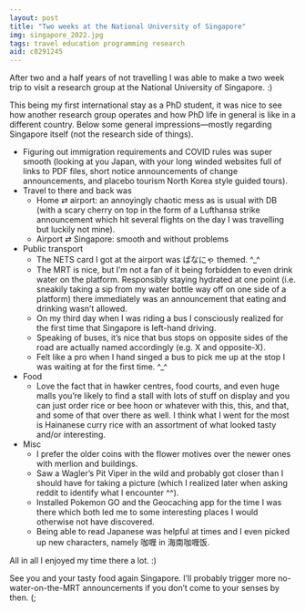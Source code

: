 ```yaml
---
layout: post
title: "Two weeks at the National University of Singapore"
img: singapore_2022.jpg
tags: travel education programming research
aid: c0291245
---
```


After two and a half years of not travelling I was able to make a two week trip to visit a research group at the National University of Singapore. :)

This being my first international stay as a PhD student, it was nice to see how another research group operates and how PhD life in general is like in a different country. Below some general impressions—mostly regarding Singapore itself (not the research side of things).

* Figuring out immigration requirements and COVID rules was super smooth (looking at you Japan, with your long winded websites full of links to PDF files, short notice announcements of change announcements, and placebo tourism North Korea style guided tours).
* Travel to there and back was
    * Home ⇄ airport: an annoyingly chaotic mess as is usual with DB (with a scary cherry on top in the form of a Lufthansa strike announcement which hit several flights on the day I was travelling but luckily not mine).
    * Airport ⇄ Singapore: smooth and without problems
* Public transport
    * The NETS card I got at the airport was <span class="mixlang"><span class="swap" swap="Bananya"><span class="inner">ばなにゃ</span></span></span> themed. ^\_^
    * The MRT is nice, but I’m not a fan of it being forbidden to even drink water on the platform. Responsibly staying hydrated at one point (i.e. sneakily taking a sip from my water bottle way off on one side of a platform) there immediately was an announcement that eating and drinking wasn’t allowed.
    * On my third day when I was riding a bus I consciously realized for the first time that Singapore is left-hand driving.
    * Speaking of buses, it’s nice that bus stops on opposite sides of the road are actually named accordingly (e.g. X and opposite-X).
    * Felt like a pro when I hand singed a bus to pick me up at the stop I was waiting at for the first time. ^\_^
* Food
    * Love the fact that in hawker centres, food courts, and even huge malls you’re likely to find a stall with lots of stuff on display and you can just order rice or bee hoon or whatever with this, this, and that, and some of that over there as well. I think what I went for the most is Hainanese curry rice with an assortment of what looked tasty and/or interesting.
* Misc
    * I prefer the older coins with the flower motives over the newer ones with merlion and buildings.
    * Saw a Wagler’s Pit Viper in the wild and probably got closer than I should have for taking a picture (which I realized later when asking reddit to identify what I encounter ^^).
    * Installed Pokemon GO and the Geocaching app for the time I was there which both led me to some interesting places I would otherwise not have discovered.
    * Being able to read Japanese was helpful at times and I even picked up new characters, namely 咖喱 in <span class="mixlang"><span class="swap" swap="Hainanese curry"><span class="inner">海南咖喱饭</span></span></span>.

All in all I enjoyed my time there a lot. :)

See you and your tasty food again Singapore. I’ll probably trigger more no-water-on-the-MRT announcements if you don’t come to your senses by then. (;
